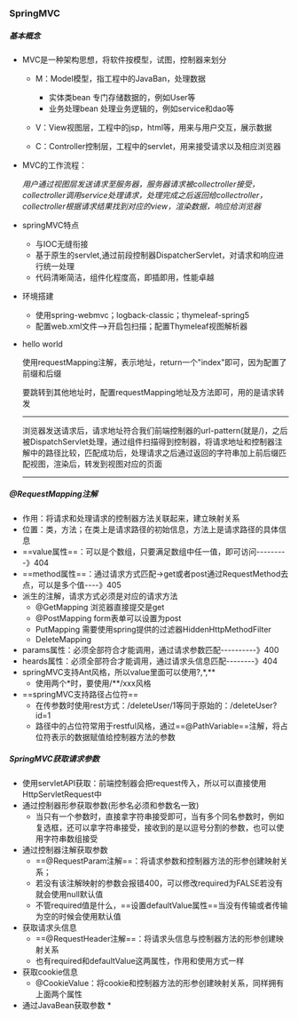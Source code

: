 ### SpringMVC

##### 基本概念

* MVC是一种架构思想，将软件按模型，试图，控制器来划分

  * M：Model模型，指工程中的JavaBan，处理数据
    * 实体类bean 专门存储数据的，例如User等
    * 业务处理bean 处理业务逻辑的，例如service和dao等

  * V：View视图层，工程中的jsp，html等，用来与用户交互，展示数据
  * C：Controller控制层，工程中的servlet，用来接受请求以及相应浏览器

* MVC的工作流程：

  *用户通过视图层发送请求至服务器，服务器请求被collectroller接受，collectroller调用service处理请求，处理完成之后返回给collectroller，collectroller根据请求结果找到对应的view，渲染数据，响应给浏览器*

* springMVC特点

  * 与IOC无缝衔接
  * 基于原生的servlet,通过前段控制器DispatcherServlet，对请求和响应进行统一处理
  * 代码清晰简洁，组件化程度高，即插即用，性能卓越

* 环境搭建

  * 使用spring-webmvc；logback-classic；thymeleaf-spring5
  * 配置web.xml文件-->开启包扫描；配置Thymeleaf视图解析器

* hello world

  使用requestMapping注解，表示地址，return一个"index"即可，因为配置了前缀和后缀

  要跳转到其他地址时，配置requestMapping地址及方法即可，用的是请求转发

  ---

  浏览器发送请求后，请求地址符合我们前端控制器的url-pattern(就是/)，之后被DispatchServlet处理，通过组件扫描得到控制器，将请求地址和控制器注解中的路径比较，匹配成功后，处理请求之后通过返回的字符串加上前后缀匹配视图，渲染后，转发到视图对应的页面

  ---


##### @RequestMapping注解

* 作用：将请求和处理请求的控制器方法关联起来，建立映射关系
* 位置：类，方法；在类上是请求路径的初始信息，方法上是请求路径的具体信息
* ==value属性==：可以是个数组，只要满足数组中任一值，即可访问---------》404
* ==method属性==：通过请求方式匹配->get或者post通过RequestMethod去点，可以是多个值----》405
* 派生的注解，请求方式必须是对应的请求方法
  * @GetMapping        浏览器直接提交是get
  * @PostMapping      form表单可以设置为post
  * PutMapping            需要使用spring提供的过滤器HiddenHttpMethodFilter
  * DeleteMapping
* params属性：必须全部符合才能调用，通过请求参数匹配----------》400
* heards属性：必须全部符合才能调用，通过请求头信息匹配--------》404
* springMVC支持Ant风格，所以value里面可以使用?,*,**
  * 使用两个*时，要使用/**/xxx风格
* ==springMVC支持路径占位符==
  * 在传参数时使用rest方式：/deleteUser/1等同于原始的：/deleteUser?id=1
  * 路径中的占位符常用于restful风格，通过==@PathVariable==注解，将占位符表示的数据赋值给控制器方法的参数

##### SpringMVC获取请求参数

* 使用servletAPI获取：前端控制器会把request传入，所以可以直接使用HttpServletRequest中
* 通过控制器形参获取参数(形参名必须和参数名一致)
  * 当只有一个参数时，直接拿字符串接受即可，当有多个同名参数时，例如复选框，还可以拿字符串接受，接收到的是以逗号分割的参数，也可以使用字符串数组接受
* 通过控制器注解获取参数
  * ==@RequestParam注解==：将请求参数和控制器方法的形参创建映射关系；
  * 若没有该注解映射的参数会报错400，可以修改required为FALSE若没有就会使用null默认值
  * 不管required值是什么，==设置defaultValue属性==当没有传输或者传输为空的时候会使用默认值
* 获取请求头信息
  * ==@RequestHeader注解==：将请求头信息与控制器方法的形参创建映射关系
  * 也有required和defaultValue这两属性，作用和使用方式一样
* 获取cookie信息
  * @CookieValue：将cookie和控制器方法的形参创建映射关系，同样拥有上面两个属性
* 通过JavaBean获取参数
  * 
